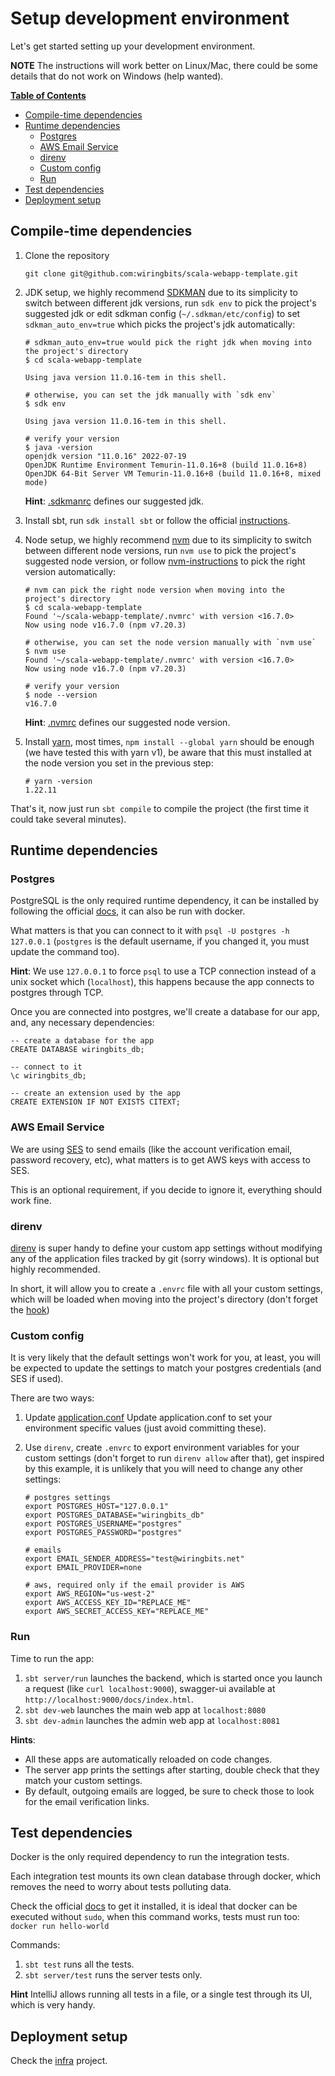 # Setup development environment

Let's get started setting up your development environment.

**NOTE** The instructions will work better on Linux/Mac, there could be some details that do not work on Windows (help wanted).


**[Table of Contents](http://tableofcontent.eu)**

- [Compile-time dependencies](compile-time-dependencies)
- [Runtime dependencies](#runtime-dependencies)
   - [Postgres](#postgres)
   - [AWS Email Service](#aws-email-service)
   - [direnv](#direnv)
   - [Custom config](#custom-config)
   - [Run](#run)
- [Test dependencies](#test-dependencies)
- [Deployment setup](#deployment-setup)

## Compile-time dependencies

1. Clone the repository

    ```shell
    git clone git@github.com:wiringbits/scala-webapp-template.git
    ```

2. JDK setup, we highly recommend [SDKMAN](https://sdkman.io/) due to its simplicity to switch between different jdk versions, run `sdk env` to pick the project's suggested jdk or edit sdkman config (`~/.sdkman/etc/config`) to set `sdkman_auto_env=true` which picks the project's jdk automatically:

   ```shell
   # sdkman_auto_env=true would pick the right jdk when moving into the project's directory
   $ cd scala-webapp-template
   
   Using java version 11.0.16-tem in this shell.
   
   # otherwise, you can set the jdk manually with `sdk env`
   $ sdk env
   
   Using java version 11.0.16-tem in this shell.
   
   # verify your version
   $ java -version
   openjdk version "11.0.16" 2022-07-19
   OpenJDK Runtime Environment Temurin-11.0.16+8 (build 11.0.16+8)
   OpenJDK 64-Bit Server VM Temurin-11.0.16+8 (build 11.0.16+8, mixed mode)
   ```

   **Hint**: [.sdkmanrc](../.sdkmanrc) defines our suggested jdk.

3. Install sbt, run `sdk install sbt` or follow the official [instructions](https://www.scala-sbt.org/download.html).

4. Node setup, we highly recommend [nvm](https://github.com/nvm-sh/nvm) due to its simplicity to switch between different node versions, run `nvm use` to pick the project's suggested node version, or follow [nvm-instructions](https://github.com/nvm-sh/nvm#automatically-call-nvm-use) to pick the right version automatically:

   ```shell
   # nvm can pick the right node version when moving into the project's directory
   $ cd scala-webapp-template
   Found '~/scala-webapp-template/.nvmrc' with version <16.7.0>
   Now using node v16.7.0 (npm v7.20.3)
   
   # otherwise, you can set the node version manually with `nvm use`
   $ nvm use
   Found '~/scala-webapp-template/.nvmrc' with version <16.7.0>
   Now using node v16.7.0 (npm v7.20.3)
   
   # verify your version
   $ node --version
   v16.7.0
   ```

   **Hint**: [.nvmrc](../.nvmrc) defines our suggested node version.

5. Install [yarn](https://classic.yarnpkg.com/en/docs/install), most times, `npm install --global yarn` should be enough (we have tested this with yarn v1), be aware that this must installed at the node version you set in the previous step:

   ```shell
   # yarn -version
   1.22.11
   ```

That's it, now just run `sbt compile` to compile the project (the first time it could take several minutes).


## Runtime dependencies

### Postgres
PostgreSQL is the only required runtime dependency, it can be installed by following the official [docs](https://www.postgresql.org/download/), it can also be run with docker.

What matters is that you can connect to it with `psql -U postgres -h 127.0.0.1` (`postgres` is the default username, if you changed it, you must update the command too).

**Hint**: We use `127.0.0.1` to force `psql` to use a TCP connection instead of a unix socket which (`localhost`), this happens because the app connects to postgres through TCP.

Once you are connected into postgres, we'll create a database for our app, and, any necessary dependencies:

```postgres-sql
-- create a database for the app
CREATE DATABASE wiringbits_db;

-- connect to it
\c wiringbits_db;

-- create an extension used by the app
CREATE EXTENSION IF NOT EXISTS CITEXT;
```

### AWS Email Service
We are using [SES](https://aws.amazon.com/ses/) to send emails (like the account verification email, password recovery, etc), what matters is to get AWS keys with access to SES.

This is an optional requirement, if you decide to ignore it, everything should work fine.

### direnv
[direnv](https://direnv.net/) is super handy to define your custom app settings without modifying any of the application files tracked by git (sorry windows). It is optional but highly recommended.

In short, it will allow you to create a `.envrc` file with all your custom settings, which will be loaded when moving into the project's directory (don't forget the [hook](https://direnv.net/docs/hook.html))

### Custom config
It is very likely that the default settings won't work for you, at least, you will be expected to update the settings to match your postgres credentials (and SES if used).

There are two ways:

1. Update [application.conf](../server/src/main/resources/application.conf)
Update application.conf to set your environment specific values (just avoid committing these).
2. Use `direnv`, create `.envrc` to export environment variables for your custom settings (don't forget to run `direnv allow` after that), get inspired by this example, it is unlikely that you will need to change any other settings:

   ```shell
   # postgres settings
   export POSTGRES_HOST="127.0.0.1"
   export POSTGRES_DATABASE="wiringbits_db"
   export POSTGRES_USERNAME="postgres"
   export POSTGRES_PASSWORD="postgres"
   
   # emails
   export EMAIL_SENDER_ADDRESS="test@wiringbits.net"
   export EMAIL_PROVIDER=none

   # aws, required only if the email provider is AWS
   export AWS_REGION="us-west-2"
   export AWS_ACCESS_KEY_ID="REPLACE_ME"
   export AWS_SECRET_ACCESS_KEY="REPLACE_ME"
   ```

### Run

Time to run the app:

1. `sbt server/run` launches the backend, which is started once you launch a request (like `curl localhost:9000`), swagger-ui available at `http://localhost:9000/docs/index.html`.
2. `sbt dev-web` launches the main web app at `localhost:8080` 
3. `sbt dev-admin` launches the admin web app at `localhost:8081`


**Hints**:

- All these apps are automatically reloaded on code changes.
- The server app prints the settings after starting, double check that they match your custom settings.
- By default, outgoing emails are logged, be sure to check those to look for the email verification links.

## Test dependencies

Docker is the only required dependency to run the integration tests.

Each integration test mounts its own clean database through docker, which removes the need to worry about tests polluting data.

Check the official [docs](https://docs.docker.com/engine/install/) to get it installed, it is ideal that docker can be executed without `sudo`, when this command works, tests must run too: `docker run hello-world`

Commands:
1. `sbt test` runs all the tests.
2. `sbt server/test` runs the server tests only.

**Hint** IntelliJ allows running all tests in a file, or a single test through its UI, which is very handy.


## Deployment setup

Check the [infra](../infra/README.md) project.
